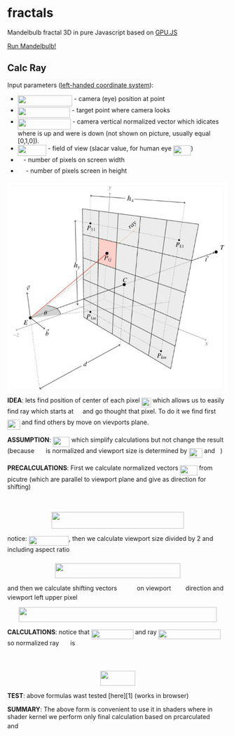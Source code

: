 # fractals
Mandelbulb fractal 3D in pure Javascript based on [GPU.JS](https://github.com/gpujs/gpu.js)

[Run Mandelbulb!](https://kamil-kielczewski.github.io/fractals/mandelbulb.html)

## Calc Ray

Input parameters ([left-handed coordinate system](https://en.wikipedia.org/wiki/Cartesian_coordinate_system#In_three_dimensions)): 
* <img src="/tex/d62fbe219457fce60682a162b4ecbab4.svg?invert_in_darkmode&sanitize=true" align=middle width=124.40236709999998pt height=24.65753399999998pt/> - camera (eye) position at point 
* <img src="/tex/aecdc767c97bdaf680b7c57d54dbe69d.svg?invert_in_darkmode&sanitize=true" align=middle width=119.63090204999997pt height=24.65753399999998pt/> - target point where camera looks  
* <img src="/tex/356dfd3a8b76763cdf8121889b66694a.svg?invert_in_darkmode&sanitize=true" align=middle width=120.91704239999997pt height=24.65753399999998pt/> - camera vertical normalized vector which idicates where is up and were is down (not shown on picture, usually equal [0,1,0]). 
* <img src="/tex/19f3ce3a8c773f5be82ab19a1c2a061a.svg?invert_in_darkmode&sanitize=true" align=middle width=64.7087859pt height=24.65753399999998pt/> - field of view (slacar value, for human eye <img src="/tex/9e55bdb7fdbca783335bc66dc13b0ed2.svg?invert_in_darkmode&sanitize=true" align=middle width=40.52514509999999pt height=22.63850490000001pt/>)
* <img src="/tex/63bb9849783d01d91403bc9a5fea12a2.svg?invert_in_darkmode&sanitize=true" align=middle width=9.075367949999992pt height=22.831056599999986pt/> - number of pixels on screen width 
* <img src="/tex/0e51a2dede42189d77627c4d742822c3.svg?invert_in_darkmode&sanitize=true" align=middle width=14.433101099999991pt height=14.15524440000002pt/> - number of pixels screen in height 

<p align="center"><img src="/tex/raysMatrix.png" align=middle /></p>

**IDEA**: lets find position of center of each pixel <img src="/tex/ea2306a8d1b4985c89ba5be73a9c95d9.svg?invert_in_darkmode&sanitize=true" align=middle width=21.309055349999994pt height=22.465723500000017pt/> which allows us to easily find ray which starts at <img src="/tex/84df98c65d88c6adf15d4645ffa25e47.svg?invert_in_darkmode&sanitize=true" align=middle width=13.08219659999999pt height=22.465723500000017pt/> and go thought that pixel. To do it we find first <img src="/tex/db44cdb37ee861207d561cdae6019ef0.svg?invert_in_darkmode&sanitize=true" align=middle width=28.77104339999999pt height=22.465723500000017pt/> and find others by move on vievports plane.

**ASSUMPTION**: <img src="/tex/4cfe92e893a7541f68473ecb08419237.svg?invert_in_darkmode&sanitize=true" align=middle width=38.69280359999998pt height=22.831056599999986pt/> which simplify calculations but not change the result (because <img src="/tex/92e0822b1528090efc2435d2ae60c9ee.svg?invert_in_darkmode&sanitize=true" align=middle width=18.17172884999999pt height=14.15524440000002pt/> is normalized and viewport size is determined by <img src="/tex/2cc0a928b241d5552cd750dc8470c1ae.svg?invert_in_darkmode&sanitize=true" align=middle width=30.81434564999999pt height=22.831056599999986pt/> and <img src="/tex/27e556cf3caa0673ac49a8f0de3c73ca.svg?invert_in_darkmode&sanitize=true" align=middle width=8.17352744999999pt height=22.831056599999986pt/>) 

**PRECALCULATIONS**: First we calculate normalized vectors <img src="/tex/26bd4dc9b67fd60527afb9c639dc214a.svg?invert_in_darkmode&sanitize=true" align=middle width=39.40270784999999pt height=22.831056599999986pt/> from picutre (which are parallel to viewport plane and give as direction for shifting)

<p align="center"><img src="/tex/b3d0c1b791d706af329c9fd81a905c64.svg?invert_in_darkmode&sanitize=true" align=middle width=180.30961409999998pt height=14.611878599999999pt/></p>

<p align="center"><img src="/tex/5a1fa75c84e371498151e7e4e9670264.svg?invert_in_darkmode&sanitize=true" align=middle width=301.4880429pt height=37.9216761pt/></p>

notice: <img src="/tex/f0395a1f114dcfd23b32a17a0ef8756d.svg?invert_in_darkmode&sanitize=true" align=middle width=91.45563569999999pt height=22.831056599999986pt/>, then we calculate viewport size divided by 2 and including aspect ratio <img src="/tex/ef3b0585953dc3772b7ba3fb57cf79d5.svg?invert_in_darkmode&sanitize=true" align=middle width=11.664849899999997pt height=22.853275500000024pt/>

<p align="center"><img src="/tex/b0f38d3421473f7499124f1748be18ef.svg?invert_in_darkmode&sanitize=true" align=middle width=285.18904095pt height=33.81208709999999pt/></p>

and then we calculate shifting vectors <img src="/tex/d97c5c89afb85662f7498de1024b7cf9.svg?invert_in_darkmode&sanitize=true" align=middle width=37.33838129999999pt height=14.15524440000002pt/> on viewport <img src="/tex/0acac2a2d5d05a8394e21a70a71041b4.svg?invert_in_darkmode&sanitize=true" align=middle width=25.350096749999988pt height=14.15524440000002pt/> direction and viewport left upper pixel

<p align="center"><img src="/tex/3f33d3e81b32d7b4cb6fa00f939b2258.svg?invert_in_darkmode&sanitize=true" align=middle width=452.79895485pt height=34.3600389pt/></p>



**CALCULATIONS**: notice that <img src="/tex/3981580a168bd9f393801557969972df.svg?invert_in_darkmode&sanitize=true" align=middle width=96.24790395pt height=22.465723500000017pt/> and ray <img src="/tex/b3a4487e8fbec1e56edb389f47f51421.svg?invert_in_darkmode&sanitize=true" align=middle width=142.224291pt height=22.465723500000017pt/> so normalized ray <img src="/tex/92e0822b1528090efc2435d2ae60c9ee.svg?invert_in_darkmode&sanitize=true" align=middle width=18.17172884999999pt height=14.15524440000002pt/> is 

<p align="center"><img src="/tex/251e3f493dba4940017c24fea49272e5.svg?invert_in_darkmode&sanitize=true" align=middle width=235.67744144999998pt height=17.031940199999998pt/></p>
<p align="center"><img src="/tex/4561437ecc388c74c260300f7f069163.svg?invert_in_darkmode&sanitize=true" align=middle width=80.9965761pt height=34.177354199999996pt/></p>

**TEST**: above formulas wast tested [here][1] (works in browser)

**SUMMARY**: The above form is convenient to use it in shaders where in shader kernel we perform only final calculation based on prcarculated <img src="/tex/d97c5c89afb85662f7498de1024b7cf9.svg?invert_in_darkmode&sanitize=true" align=middle width=37.33838129999999pt height=14.15524440000002pt/> and <img src="/tex/c5abed783b9828eeb8b029191c5c89ae.svg?invert_in_darkmode&sanitize=true" align=middle width=26.487963149999988pt height=14.15524440000002pt/>




